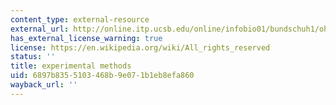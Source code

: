 ```yaml
---
content_type: external-resource
external_url: http://online.itp.ucsb.edu/online/infobio01/bundschuh1/oh/113.html
has_external_license_warning: true
license: https://en.wikipedia.org/wiki/All_rights_reserved
status: ''
title: experimental methods
uid: 6897b835-5103-468b-9e07-1b1eb8efa860
wayback_url: ''
---
```

